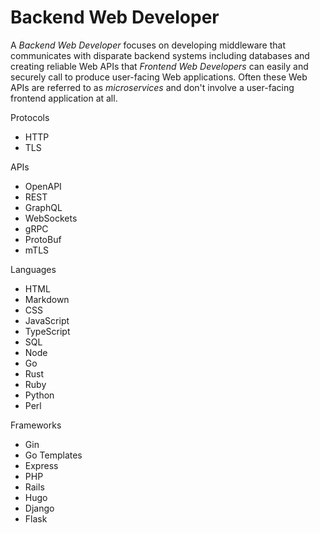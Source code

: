# Backend Web Developer

A *Backend Web Developer* focuses on developing middleware that
communicates with disparate backend systems including databases and
creating reliable Web APIs that *Frontend Web Developers* can easily and
securely call to produce user-facing Web applications. Often these
Web APIs are referred to as *microservices* and don't involve a
user-facing frontend application at all.

Protocols

* HTTP
* TLS

APIs

* OpenAPI
* REST
* GraphQL
* WebSockets
* gRPC
* ProtoBuf
* mTLS

Languages

* HTML
* Markdown
* CSS
* JavaScript
* TypeScript
* SQL
* Node
* Go
* Rust
* Ruby
* Python
* Perl

Frameworks

* Gin
* Go Templates
* Express
* PHP
* Rails
* Hugo
* Django
* Flask
